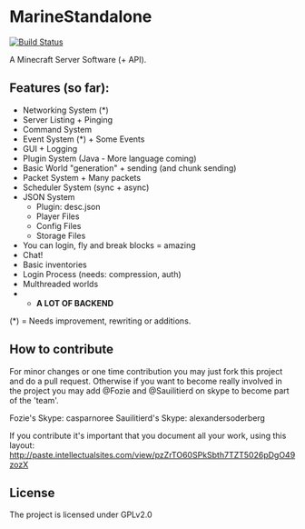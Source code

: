 MarineStandalone
================
[![Build Status](https://travis-ci.org/MarineMC/MarineStandalone.svg?branch=master)](https://travis-ci.org/MarineMC/MarineStandalone)

A Minecraft Server Software (+ API).

Features (so far):
-
- Networking System (*)
- Server Listing + Pinging
- Command System
- Event System (*) + Some Events
- GUI + Logging
- Plugin System (Java - More language coming)
- Basic World "generation" + sending (and chunk sending)
- Packet System + Many packets
- Scheduler System (sync + async)
- JSON System
	- Plugin: desc.json
	- Player Files
	- Config Files
	- Storage Files
- You can login, fly and break blocks = amazing
- Chat!
- Basic inventories
- Login Process (needs: compression, auth)
- Multhreaded worlds
- + **A LOT OF BACKEND**

(*) = Needs improvement, rewriting or additions.

How to contribute
-
  For minor changes or one time contribution you may just fork this project and do a pull request.
  Otherwise if you want to become really involved in the project you may add @Fozie and @Sauilitierd on skype to become part of the 'team'.
  
  Fozie's Skype: casparnoree
  Sauilitierd's Skype: alexandersoderberg
  
  If you contribute it's important that you document all your work, using this layout: http://paste.intellectualsites.com/view/pzZrTO60SPkSbth7TZT5026pDgO49zozX

License
-
  The project is licensed under GPLv2.0
